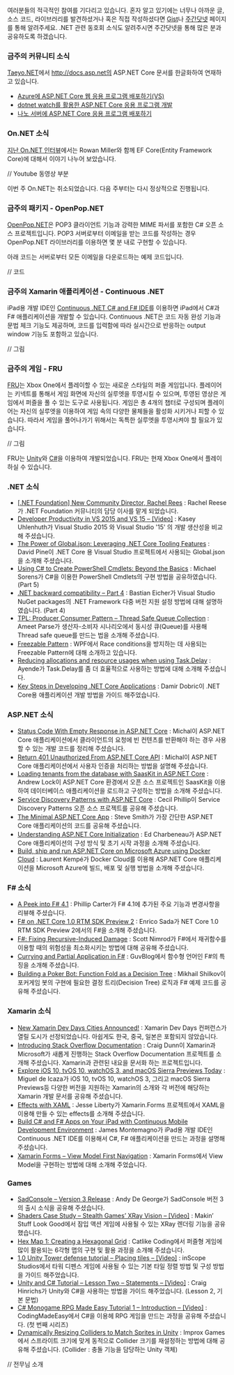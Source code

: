 여러분들의 적극적인 참여를 기다리고 있습니다. 혼자 알고 있기에는 너무나 아까운 글, 소스 코드, 라이브러리를 발견하셨거나 혹은 직접 작성하셨다면 [Gist](https://gist.github.com/options/e9fc443b8c882157fe4a)나 [주간닷넷](https://www.facebook.com/jugan.net/) 페이지를 통해 알려주세요. .NET 관련 동호회 소식도 알려주시면 주간닷넷을 통해 많은 분과 공유하도록 하겠습니다.

### 금주의 커뮤니티 소식
[Taeyo.NET](http://taeyo.net/)에서 http://docs.asp.net의 ASP.NET Core 문서를 한글화하여 연재하고 있습니다.
* [Azure에 ASP.NET Core 웹 응용 프로그램 배포하기(VS)](http://www.taeyo.net/Columns/View.aspx?SEQ=548&PSEQ=39&IDX=0)
* [dotnet watch를 활용한 ASP.NET Core 응용 프로그램 개발](http://www.taeyo.net/Columns/View.aspx?SEQ=550&PSEQ=39&IDX=0)
* [나노 서버에 ASP.NET Core 응용 프로그램 배포하기](http://www.taeyo.net/Columns/View.aspx?SEQ=551&PSEQ=39&IDX=0)

### On.NET 소식
[지난 On.NET 인터뷰](https://youtu.be/voT4VhDboC4)에서는 Rowan Miller와 함께 EF Core(Entity Framework Core)에 대해서 이야기 나누어 보았습니다.

// Youtube 동영상 부분

이번 주 On.NET는 취소되었습니다. 다음 주부터는 다시 정상적으로 진행됩니다.

### 금주의 패키지 - OpenPop.NET
[OpenPop.NET](https://www.nuget.org/packages/OpenPop.NET/)은 POP3 클라이언트 기능과 강력한 MIME 파서를 포함한 C# 오픈 소스 프로젝트입니다. POP3 서버로부터 이메일을 받는 코드를 작성하는 경우 OpenPop.NET 라이브러리를 이용하면 몇 분 내로 구현할 수 있습니다.

아래 코드는 서버로부터 모든 이메일을 다운로드하는 예제 코드입니다.

// 코드

### 금주의 Xamarin 애플리케이션 - Continuous .NET 

iPad용 개발 IDE인 [Continuous .NET C# and F# IDE](http://continuous.codes/)를 이용하면 iPad에서 C#과 F# 애플리케이션을 개발할 수 있습니다. Continuous .NET은 코드 자동 완성 기능과 문법 체크 기능도 제공하며, 코드를 입력함에 따라 실시간으로 반응하는 output window 기능도 포함하고 있습니다.

// 그림

### 금주의 게임 - FRU
[FRU](http://frugame.com/)는 Xbox One에서 플레이할 수 있는 새로운 스타일의 퍼즐 게임입니다. 플레이어는 키넥트를 통해서 게임 화면에 자신의 실루엣을 투영시킬 수 있으며, 투영된 영상은 게임에서 퍼즐을 풀 수 있는 도구로 사용됩니다. 게임은 총 4개의 챕터로 구성되며 플레이어는 자신의 실루엣을 이용하여 게임 속의 다양한 물체들을 활성화 시키거나 피할 수 있습니다. 따라서 게임을 풀어나가기 위해서는 독특한 실루엣을 투영시켜야 할 필요가 있습니다.

// 그림

FRU는 [Unity](http://unity3d.com/)와 [C#](https://channel9.msdn.com/Series/C-Sharp-Fundamentals-Development-for-Absolute-Beginners)을 이용하여 개발되었습니다. FRU는 현재 Xbox One에서 플레이 하실 수 있습니다. 

### .NET 소식
* [[.NET Foundation] New Community Director, Rachel Rees](http://www.dotnetfoundation.org/blog/welcome-rachel) : Rachel Reese가 .NET Foundation 커뮤니티의 담당 이사를 맡게 되었습니다.
* [Developer Productivity in VS 2015 and VS 15 – [Video]](https://channel9.msdn.com/Shows/Visual-Studio-Toolbox/Developer-Productivity-in-VS-2015-and-VS-15) : Kasey Uhlenhuth가 Visual Studio 2015 와 Visual Studio '15' 의 개발 생산성을 비교해 주셨습니다.
* [The Power of Global.json: Leveraging .NET Core Tooling Features](https://ievangelist.github.io/blog/the-global-json/) : David Pine이 .NET Core 용 Visual Studio 프로젝트에서 사용되는 Global.json을 소개해 주셨습니다.
* [Using C# to Create PowerShell Cmdlets: Beyond the Basics](https://www.simple-talk.com/dotnet/development/using-c-to-create-powershell-cmdlets-beyond-the-basics/) : Michael Sorens가 C#을 이용한 PowerShell Cmdlets의 구현 방법을 공유하였습니다. (Part 5)
* [.NET backward compatibility – Part 4](http://www.codeproject.com/Articles/1114286/NET-backward-compatibility-Part) :  Bastian Eicher가 Visual Studio NuGet packages의 .NET Framework 다중 버전 지원 설정 방법에 대해 설명하였습니다. (Part 4)
* [TPL: Producer Consumer Pattern – Thread Safe Queue Collection](http://www.codeproject.com/Articles/1112510/TPL-Producer-Consumer-Pattern-Thread-Safe-Queue-Co) : Ameet Parse가 생산자-소비자 시나리오에서 동시성 큐(Queue)를 사용해 Thread safe queue를 만드는 법을 소개해 주셨습니다.
* [Freezable Pattern](https://github.com/jbe2277/waf/wiki/Freezable-Pattern) : WPF에서 Race conditions을 방지하는 데 사용되는 Freezable Pattern에 대해 소개하고 있습니다.
* [Reducing allocations and resource usages when using Task.Delay](https://ayende.com/blog/174851/reducing-allocations-and-resource-usages-when-using-task-delay) : Ayende가 Task.Delay를 좀 더 효율적으로 사용하는 방법에 대해 소개해 주셨습니다.
* [Key Steps in Developing .NET Core Applications](https://blogs.msdn.microsoft.com/mvpawardprogram/2016/07/19/key-steps-in-developing-net-core-applications/) : Damir Dobric이 .NET Core용 애플리케이션 개발 방법을 가이드 해주었습니다.

### ASP.NET 소식
* [Status Code With Empty Response in ASP.NET Core](https://devblog.dymel.pl/2016/06/29/asp-net-core-status-code-empty-response/) : Michal이 ASP.NET Core 애플리케이션에서 클라이언트의 요청에 빈 컨텐츠를 반환해야 하는 경우 사용할 수 있는 개발 코드를 정리해 주셨습니다.
* [Return 401 Unauthorized From ASP.NET Core API](https://devblog.dymel.pl/2016/07/07/return-401-unauthorized-from-asp-net-core-api/) : Michal이 ASP.NET Core 애플리케이션에서 사용자 인증을 처리하는 방법을 설명해 주셨습니다.
* [Loading tenants from the database with SaasKit in ASP.NET Core](http://andrewlock.net/loading-tenants-from-the-database-with-saaskit-in-asp-net-core/) :  Andrew Lock이 ASP.NET Core 환경에서 오픈 소스 프로젝트인 SaasKit을 이용하여 데이터베이스 애플리케이션을 로드하고 구성하는 방법을 소개해 주셨습니다.
* [Service Discovery Patterns with ASP.NET Core](https://github.com/cecilphillip/aspnet-servicediscovery-patterns) : Cecil Phillip이 Service Discovery Patterns 오픈 소스 프로젝트를 공유해 주셨습니다.
* [The Minimal ASP.NET Core App](http://ardalis.com/the-minimal-aspnet-core-app) : Steve Smith가 가장 간단한 ASP.NET Core 애플리케이션의 코드를 공유해 주셨습니다.
* [Understanding ASP.NET Core Initialization](http://developer.telerik.com/featured/understanding-asp-net-core-initialization/) : Ed Charbeneau가 ASP.NET Core 애플리케이션의 구성 방식 및 초기 시작 과정을 소개해 주셨습니다.
* [Build, ship and run ASP.NET Core on Microsoft Azure using Docker Cloud](http://laurentkempe.com/2016/07/18/Build-ship-and-run-ASP-NET-Core-on-Microsoft-Azure-using-Docker-Cloud/) : Laurent Kempé가 Docker Cloud를 이용해 ASP.NET Core 애플리케이션을 Microsoft Azure에 빌드, 배포 및 실행 방법을 소개해 주셨습니다.

### F# 소식
* [A Peek into F# 4.1](https://blogs.msdn.microsoft.com/dotnet/2016/07/25/a-peek-into-f-4-1/) : Phillip Carter가 F# 4.1에 추가된 주요 기능과 변경사항을 리뷰해 주셨습니다.
* [F# on .NET Core 1.0 RTM SDK Preview 2](https://www.youtube.com/watch?v=ufmlCL8IqmM) : Enrico Sada가 NET Core 1.0 RTM SDK Preview 2에서의 F#을 소개해 주셨습니다.
* [F#: Fixing Recursive-Induced Damage](https://bizmonger.wordpress.com/2016/07/23/f-fixing-recursive-induced-damage/) : Scott Nimrod가 F#에서 재귀함수를 이용할 때의 위험성을 최소화시키는 방법에 대해 공유해 주셨습니다.
* [Currying and Partial Application in F#](http://blog.guvweb.co.uk/2016/07/23/currying_in_fsharp/) : GuvBlog에서 함수형 언어인 F#의 특징을 소개해 주셨습니다.
* [Building a Poker Bot: Function Fold as a Decision Tree](http://mikhail.io/2016/07/building-a-poker-bot-functional-fold-as-decision-tree-pattern/) : Mikhail Shilkov이 포커게임 봇의 구현에 필요한 결정 트리(Decision Tree) 로직과 F# 예제 코드를 공유해 주셨습니다.

### Xamarin 소식
* [New Xamarin Dev Days Cities Announced!](https://blog.xamarin.com/new-xamarin-dev-days-cities-announced/) : Xamarin Dev Days 컨퍼런스가 열릴 도시가 선정되었습니다. 아쉽게도 한국, 중국, 일본은 포함되지 않았습니다.
* [Introducing Stack Overflow Documentation](https://blog.xamarin.com/introducing-stack-overflow-documentation/) : Craig Dunn이 Xamarin과 Microsoft가 새롭게 진행하는 Stack Overflow Documentation 프로젝트를 소개해 주셨습니다. Xamarin과 관련된 내요을 문서화 하는 프로젝트입니다.
* [Explore iOS 10, tvOS 10, watchOS 3, and macOS Sierra Previews Today](https://blog.xamarin.com/explore-ios-10-tvos-10-and-watchos-3-previews-today) : Miguel de Icaza가 iOS 10, tvOS 10, watchOS 3, 그리고 macOS Sierra Previews등 다양한 버전을 지원하는 Xamarin의 소개와 각 버전에 해당하는 Xamarin 개발 문서를 공유해 주셨습니다.
* [Effects with XAML](http://jesseliberty.com/2016/07/18/effects-with-xaml) : Jesse Liberty가 Xamarin.Forms 프로젝트에서 XAML을 이용해 만들 수 있는 effects를 소개해 주셨습니다.
* [Build C# and F# Apps on Your iPad with Continuous Mobile Development Environment](https://blog.xamarin.com/build-c-f-apps-on-your-ipad-with-continuous) : James Montemagno가 iPad용 개발 IDE인 Continuous .NET IDE를 이용해서 C#, F# 애플리케이션을 만드는 과정을 설명해 주셨습니다.
* [Xamarin Forms – View Model First Navigation](https://codemilltech.com/xamarin-forms-view-model-first-navigation) : Xamarin Forms에서 View Model을 구현하는 방법에 대해 소개해 주었습니다.

### Games
* [SadConsole – Version 3 Release](http://thraka.github.io/2016/07/13/version-3-release/) : Andy De George가 SadConsole 버전 3의 출시 소식을 공유해 주셨습니다.
* [Shaders Case Study – Stealth Games’ XRay Vision – [Video]](https://www.youtube.com/watch?v=OJkGGuudm38) : Makin’ Stuff Look Good에서 잠입 액션 게임에 사용될 수 있는 XRay 렌더링 기능을 공유했습니다.
* [Hex Map 1: Creating a Hexagonal Grid](http://catlikecoding.com/unity/tutorials/hex-map-1/) : Catlike Coding에서 퍼즐형 게임에 많이 활용되는 6각형 맵의 구현 및 활용 과정을 소개해 주셨습니다.
* [1.0 Unity Tower defense tutorial – Placing tiles – [Video]](https://www.youtube.com/watch?v=wS2LBCcnSQs) : inScope Studios에서 타워 디펜스 게임에 사용될 수 있는 기본 타일 정렬 방법 및 구성 방법을 가이드 해주었습니다.
* [Unity and C# Tutorial – Lesson Two – Statements – [Video]](https://www.youtube.com/watch?v=Aic0ae1eFZY) : Craig Hinrichs가 Unity와 C#을 사용하는 방법을 가이드 해주었습니다. (Lesson 2, 기본 문법)
* [C# Monogame RPG Made Easy Tutorial 1 – Introduction – [Video]](https://www.youtube.com/watch?v=agt9-J9RPZ0) : CodingMadeEasy에서 C#을 이용헤 RPG 게임을 만드는 과정을 공유해 주셨습니다. (첫 번째 시리즈)
* [Dynamically Resizing Colliders to Match Sprites in Unity](http://www.improxgames.com/blog/2016/7/1/tutorial-dynamically-resizing-colliders-to-match-sprites) : Improx Games에서 스프라이트 크기에 맞게 동적으로 Collider 크기를 재설정하는 방법에 대해 공유해 주셨습니다. (Collider : 충돌 기능을 담당하는 Unity 객체)

// 전무님 소개
